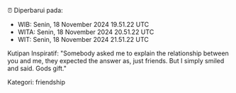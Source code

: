 ⏰ Diperbarui pada:
- WIB: Senin, 18 November 2024 19.51.22 UTC
- WITA: Senin, 18 November 2024 20.51.22 UTC
- WIT: Senin, 18 November 2024 21.51.22 UTC

Kutipan Inspiratif:
"Somebody asked me to explain the relationship between you and me, they expected the answer as, just friends. But I simply smiled and said. Gods gift."


Kategori: friendship

